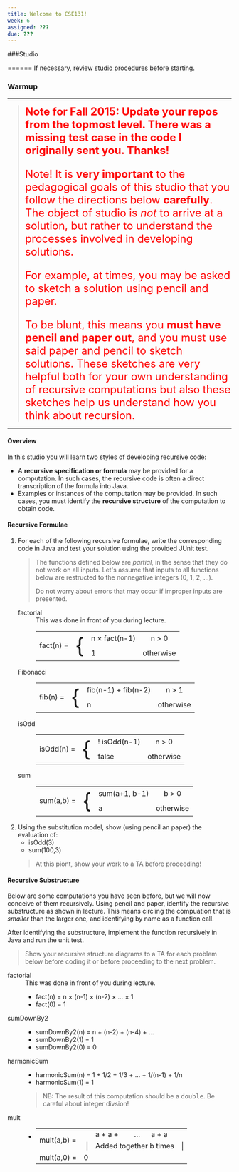```yaml
---
title: Welcome to CSE131!
week: 6
assigned: ???
due: ???
---
```


###Studio

======
If necessary, review <a href="../../studiodocs/studioheader.html">studio procedures</a> before
starting.
<p>
<H3>Warmup</H3>
<!--#include virtual="../../studioinstructions.shtml"-->
<HR>
<BLOCKQUOTE><FONT SIZE=+2 COLOR=RED>
<b>Note for Fall 2015:  Update your repos from the topmost level.  There was
a missing test case in the code I originally sent you.  Thanks!</b>
<p>
Note!  It is <B>very important</B> to the pedagogical goals of this studio that you follow the directions
below <B>carefully</B>.   The object of studio is <I>not</I> to arrive at a solution, but rather to understand
the processes involved in developing solutions.
<p>
For example, at times, you may be asked to sketch a solution using pencil and paper.
<p>
To be blunt, this means you <b>must have pencil and paper out</b>, and you must use said paper and pencil to sketch
solutions.  These sketches are very helpful both for your own understanding of recursive computations but also
these sketches help us understand how you think about recursion.
</FONT>
</BLOCKQUOTE>
<HR>
<H4>Overview</H4>
In this studio you will learn two styles of developing recursive code:
<UL>
  <LI> A <B>recursive specification or formula</B> may be provided for a computation.  In such cases,
the recursive code is often a direct transcription of the formula into Java.
  <LI> Examples or instances of the computation may be provided.  In such cases, you must
identify the <B>recursive structure</B> of the computation to obtain code.
</UL>
<H4>Recursive Formulae</H4>
<OL>
<LI>
For each of the following recursive formulae, write the corresponding code in Java and test your solution
using the provided JUnit test.
<BLOCKQUOTE>
The functions defined below are <I>partial</I>, in the sense that they do not work on all inputs.
Let's assume that inputs to all functions below are restructed to the nonnegative integers (0, 1, 2, &hellip;).
<P>
Do not worry about errors that may occur if improper inputs are presented.
</BLOCKQUOTE>
<DL>
  <DT> factorial
  <DD>
This was done in front of you during lecture.
<TABLE>
<TR> <TD ROWSPAN=2 VALIGN=CENTER> fact(n) = </TD>  <TD ROWSPAN=2 VALIGN=CENTER><FONT SIZE=12>{</FONT></TD> <TD> n &times; fact(n-1)</TD> <TD ALIGN=CENTER> n &gt; 0</TD></TR>
<TR>                                               <TD>  1</TD> <TD ALIGN=CENTER> otherwise</TD></TR>
</TABLE>
  <DT> Fibonacci
  <DD>
<TABLE>
<TR> <TD ROWSPAN=2 VALIGN=CENTER> fib(n) = </TD>  <TD ROWSPAN=2 VALIGN=CENTER><FONT SIZE=12>{</FONT></TD> <TD> fib(n-1) &plus; fib(n-2)</TD> <TD ALIGN=CENTER> n &gt; 1</TD></TR>
<TR>                                               <TD>  n</TD> <TD ALIGN=CENTER> otherwise</TD></TR>
</TABLE>
  <DT> isOdd
  <DD>
<TABLE>
<TR> <TD ROWSPAN=2 VALIGN=CENTER> isOdd(n) = </TD>  <TD ROWSPAN=2 VALIGN=CENTER><FONT SIZE=12>{</FONT></TD> <TD> ! isOdd(n-1) </TD> <TD ALIGN=CENTER> n &gt; 0</TD></TR>
<TR>                                               <TD>  false</TD> <TD ALIGN=CENTER> otherwise</TD></TR>
</TABLE>
  <DT> sum
  <DD>
<TABLE>
<TR> <TD ROWSPAN=2 VALIGN=CENTER> sum(a,b) = </TD>  <TD ROWSPAN=2 VALIGN=CENTER><FONT SIZE=12>{</FONT></TD> <TD> sum(a+1, b-1) </TD> <TD ALIGN=CENTER> b &gt; 0</TD></TR>
<TR>                                               <TD>  a</TD> <TD ALIGN=CENTER> otherwise</TD></TR>
</TABLE>
</DL>
<LI>  Using the substitution model, show (using pencil an paper) the evaluation of:
<UL>
  <LI> isOdd(3)
  <LI> sum(100,3)
</UL>
<BLOCKQUOTE>
At this piont, show your work to a TA before proceeding!
</BLOCKQUOTE>
</OL>

<H4> Recursive Substructure </H4>
Below are some computations you have seen before, but we will now conceive of them recursively.
Using pencil and paper, identify the recursive substructure as shown in lecture. This means circling the
compuation that is <I>smaller</I> than the larger one, and identifying by name as a function call.
<p>
After identifying the substructure, implement the function recursively in Java and run the unit test.
<BLOCKQUOTE>
Show your recursive structure diagrams to a TA for each problem below before coding it or before proceeding
to the next problem.
</BLOCKQUOTE>
<DL>
  <DT> factorial
  <DD>  This was done in front of you during lecture.  <UL>
     <LI> fact(n) = n &times; (n-1) &times; (n-2) &times; &hellip; &times 1
     <LI> fact(0) = 1
     </UL>
   <DT> sumDownBy2
   <DD>  <UL>
     <LI> sumDownBy2(n) = n &plus; (n-2) &plus; (n-4) &plus; &hellip; 
     <LI> sumDownBy2(1) = 1
     <LI> sumDownBy2(0) = 0
   </UL>
   <DT> harmonicSum
   <DD>  <UL>
     <LI> harmonicSum(n) = 1 &plus; 1/2 &plus; 1/3 &plus; &hellip; &plus; 1/(n-1) &plus; 1/n
     <LI> harmonicSum(1) = 1
   </UL>
<BLOCKQUOTE> NB:  The result of this computation should be a <KBD>double</KBD>.  Be careful about integer
divsion!
</BLOCKQUOTE>
   <DT> mult
   <DD>  <UL>
     <LI> 
<TABLE>
<TR> <TD ROWSPAN=2 VALIGN=CENTER> mult(a,b) = </TD><TD> &nbsp;</TD> <TD> a &plus; a &plus;</TD> <TD> &hellip; </TD> <TD> a &plus; a</TD> </TR>
<TR> <TD ALIGN=RIGHT>|</TD>  <TD COLSPAN=3 ALIGN=CENTER>  Added together b times </TD> <TD ALIGN=LEFT>|</TD></TR>
<TR> <TD VALIGN=CENTER> mult(a,0) = </TD> <TD> 0</TD></TR>
</TABLE>
   </UL>
</DL>

